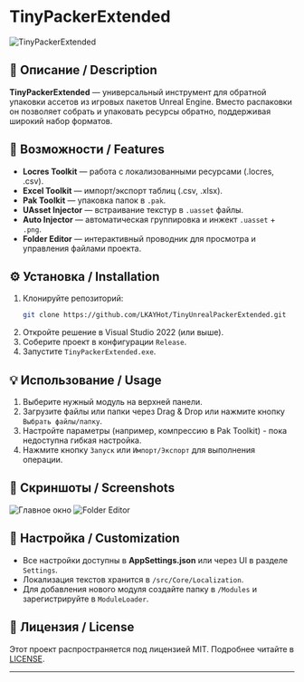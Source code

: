 # TinyPackerExtended

![TinyPackerExtended](Screenshots/logo.png)

## 📖 Описание / Description

**TinyPackerExtended** — универсальный инструмент для обратной упаковки ассетов из игровых пакетов Unreal Engine. Вместо распаковки он позволяет собрать и упаковать ресурсы обратно, поддерживая широкий набор форматов.

## 🚀 Возможности / Features

- **Locres Toolkit** — работа с локализованными ресурсами (.locres, .csv).
- **Excel Toolkit** — импорт/экспорт таблиц (.csv, .xlsx).
- **Pak Toolkit** — упаковка папок в `.pak`.
- **UAsset Injector** — встраивание текстур в `.uasset` файлы.
- **Auto Injector** — автоматическая группировка и инжект `.uasset` + `.png`.
- **Folder Editor** — интерактивный проводник для просмотра и управления файлами проекта.

## ⚙️ Установка / Installation

1. Клонируйте репозиторий:
   ```bash
   git clone https://github.com/LKAYHot/TinyUnrealPackerExtended.git
   ```
2. Откройте решение в Visual Studio 2022 (или выше).
3. Соберите проект в конфигурации `Release`.
4. Запустите `TinyPackerExtended.exe`.

## 💡 Использование / Usage

1. Выберите нужный модуль на верхней панели.
2. Загрузите файлы или папки через Drag & Drop или нажмите кнопку `Выбрать файлы/папку`.
3. Настройте параметры (например, компрессию в Pak Toolkit) - пока недоступна гибкая настройка.
4. Нажмите кнопку `Запуск` или `Импорт/Экспорт` для выполнения операции.

## 📸 Скриншоты / Screenshots

![Главное окно](Screenshots/main.png)
![Folder Editor](Screenshots/folder-editor.png)

## 🔧 Настройка / Customization

- Все настройки доступны в **AppSettings.json** или через UI в разделе `Settings`.
- Локализация текстов хранится в `/src/Core/Localization`.
- Для добавления нового модуля создайте папку в `/Modules` и зарегистрируйте в `ModuleLoader`.

## 📜 Лицензия / License

Этот проект распространяется под лицензией MIT. Подробнее читайте в [LICENSE](LICENSE).

---